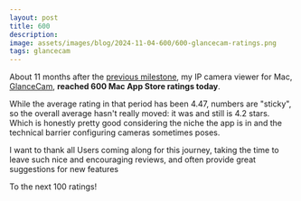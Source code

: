 ```yaml
---
layout: post
title: 600
description: 
image: assets/images/blog/2024-11-04-600/600-glancecam-ratings.png
tags: glancecam
---
```

About 11 months after the [previous milestone](https://cdf1982.com/2023/11/30/500.html), my IP camera viewer for Mac, [GlanceCam](https://www.glancecam.app), **reached 600 Mac App Store ratings today**.

While the average rating in that period has been 4.47, numbers are "sticky", so the overall average hasn't really moved: it was and still is 4.2 stars. Which is honestly pretty good considering the niche the app is in and the technical barrier configuring cameras sometimes poses.

I want to thank all Users coming along for this journey, taking the time to leave such nice and encouraging reviews, and often provide great suggestions for new features

To the next 100 ratings!